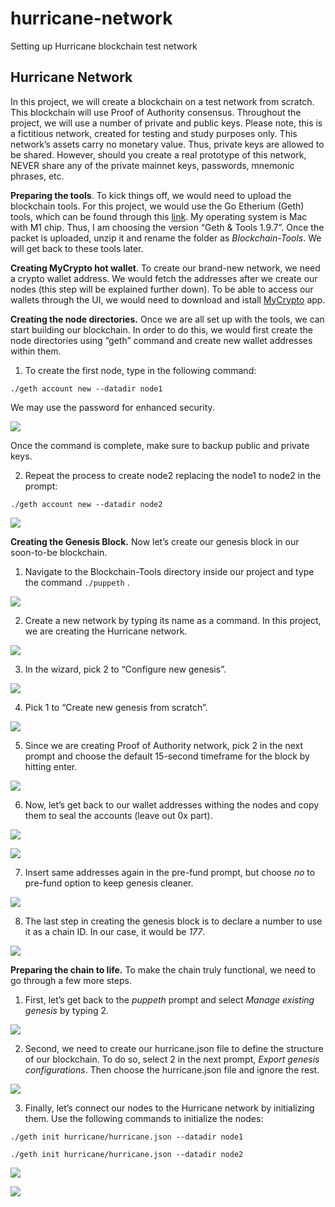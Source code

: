 # hurricane-network
Setting up Hurricane blockchain test network

## Hurricane Network

In this project, we will create a blockchain on a test network from scratch. This blockchain will use Proof of Authority consensus.
Throughout the project, we will use a number of private and public keys. Please note, this is a fictitious network, created for testing and study purposes only. This network’s assets carry no monetary value. Thus, private keys are allowed to be shared. However, should you create a real prototype of this network, NEVER share any of the private mainnet keys, passwords, mnemonic phrases, etc.

**Preparing the tools**.  To kick things off, we would need to upload the blockchain tools. For this project, we would use the Go Etherium (Geth) tools, which can be found through this [link](https://geth.ethereum.org/downloads/). My operating system is Mac with M1 chip. Thus, I am choosing the version “Geth & Tools 1.9.7”. Once the packet is uploaded, unzip it and rename the folder as *Blockchain-Tools*. We will get back to these tools later.

**Creating MyCrypto hot wallet**. To create our brand-new network, we need a crypto wallet address. We would fetch the addresses after we create our nodes (this step will be explained further down). To be able to access our wallets through the UI, we would need to download and istall [MyCrypto](https://download.mycrypto.com/) app.

**Creating the node directories.** Once we are all set up with the tools, we can start building our blockchain. In order to do this, we would first create the node directories using “geth” command and create new wallet addresses within them.

1. To create the first node, type in the following command:
```
./geth account new --datadir node1
```
We may use the password for enhanced security.

![](Screenshots/node1.png)

Once the command is complete, make sure to backup public and private keys.

2. Repeat the process to create node2 replacing the node1 to node2 in the prompt:
```
./geth account new --datadir node2
```
![](Screenshots/node2.png)

**Creating the Genesis Block.** Now let’s create our genesis block in our soon-to-be blockchain.
1. Navigate to the Blockchain-Tools directory inside our project and type the command `./puppeth` .

![](Screenshots/genesis1.png)

2. Create a new network by typing its name as a command. In this project, we are creating the Hurricane network.

![](Screenshots/genesis2.png)

3. In the wizard, pick 2 to “Configure new genesis”.

![](Screenshots/genesis3.png)

4. Pick 1 to “Create new genesis from scratch”.

![](Screenshots/genesis4.png)

5. Since we are creating Proof of Authority network, pick 2 in the next prompt and choose the default 15-second timeframe for the block by hitting enter.

![](Screenshots/genesis5.png)

6. Now, let’s get back to our wallet addresses withing the nodes and copy them to seal the accounts (leave out 0x part).

![](Screenshots/genesis6.png)

![](Screenshots/genesis7.png)

7. Insert same addresses again in the pre-fund prompt, but choose _no_ to pre-fund option to keep genesis cleaner.

![](Screenshots/genesis8.png)

8. The last step in creating the genesis block is to declare a number to use it as a chain ID. In our case, it would be _177_.

![](Screenshots/genesis9.png)

**Preparing the chain to life.** To make the chain truly functional, we need to go through a few more steps.

1. First, let’s get back to the _puppeth_ prompt and select _Manage existing genesis_ by typing 2.

![](Screenshots/node-init1.png)

2. Second, we need to create our hurricane.json file to define the structure of our blockchain. To do so, select 2 in the next prompt, _Export genesis configurations_. Then choose the hurricane.json file and ignore the rest.

![](Screenshots/node-init2.png)

3.	Finally, let’s connect our nodes to the Hurricane network by initializing them. Use the following commands to initialize the nodes:
```
./geth init hurricane/hurricane.json --datadir node1

./geth init hurricane/hurricane.json --datadir node2
```
![](Screenshots/node-init3.png)

![](Screenshots/node-init4.png)
